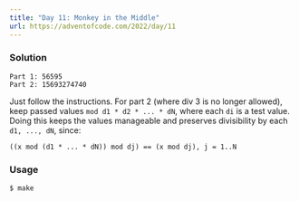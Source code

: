 ```yaml
---
title: "Day 11: Monkey in the Middle"
url: https://adventofcode.com/2022/day/11
---
```


### Solution
```
Part 1: 56595
Part 2: 15693274740
```
Just follow the instructions.
For part 2 (where div 3 is no longer allowed), keep passed values `mod d1 * d2 * ... * dN`, where each `di` is a test value.
Doing this keeps the values manageable and preserves divisibility by each `d1, ..., dN`, since:
```
((x mod (d1 * ... * dN)) mod dj) == (x mod dj), j = 1..N
```

### Usage
```
$ make
```
